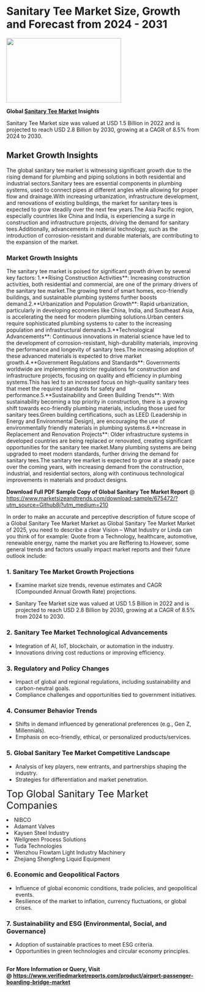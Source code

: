 <H1>Sanitary Tee Market Size, Growth and Forecast from 2024 - 2031</H1><img class="aligncenter size-medium wp-image-584254" src="https://thirdeyenews.in/wp-content/uploads/2024/09/Global-Market-Research-300x168.jpeg" alt="" width="300" height="168" /><p><strong>Global&nbsp;<a href="https://www.marketsizeandtrends.com/download-sample/675472/?utm_source=Github8j?utm_medium=210">Sanitary Tee Market</a> Insights</strong></p><p>Sanitary Tee Market size was valued at USD 1.5 Billion in 2022 and is projected to reach USD 2.8 Billion by 2030, growing at a CAGR of 8.5% from 2024 to 2030.</p><p><h2>Market Growth Insights</h2> The global sanitary tee market is witnessing significant growth due to the rising demand for plumbing and piping solutions in both residential and industrial sectors.Sanitary tees are essential components in plumbing systems, used to connect pipes at different angles while allowing for proper flow and drainage.With increasing urbanization, infrastructure development, and renovations of existing buildings, the market for sanitary tees is expected to grow steadily over the next few years.The Asia Pacific region, especially countries like China and India, is experiencing a surge in construction and infrastructure projects, driving the demand for sanitary tees.Additionally, advancements in material technology, such as the introduction of corrosion-resistant and durable materials, are contributing to the expansion of the market. <h3>Market Growth Insights</h3> The sanitary tee market is poised for significant growth driven by several key factors: 1.**Rising Construction Activities**: Increasing construction activities, both residential and commercial, are one of the primary drivers of the sanitary tee market.The growing trend of smart homes, eco-friendly buildings, and sustainable plumbing systems further boosts demand.2.**Urbanization and Population Growth**: Rapid urbanization, particularly in developing economies like China, India, and Southeast Asia, is accelerating the need for modern plumbing solutions.Urban centers require sophisticated plumbing systems to cater to the increasing population and infrastructural demands.3.**Technological Advancements**: Continuous innovations in material science have led to the development of corrosion-resistant, high-durability materials, improving the performance and longevity of sanitary tees.The increasing adoption of these advanced materials is expected to drive market growth.4.**Government Regulations and Standards**: Governments worldwide are implementing stricter regulations for construction and infrastructure projects, focusing on quality and efficiency in plumbing systems.This has led to an increased focus on high-quality sanitary tees that meet the required standards for safety and performance.5.**Sustainability and Green Building Trends**: With sustainability becoming a top priority in construction, there is a growing shift towards eco-friendly plumbing materials, including those used for sanitary tees.Green building certifications, such as LEED (Leadership in Energy and Environmental Design), are encouraging the use of environmentally friendly materials in plumbing systems.6.**Increase in Replacement and Renovation Projects**: Older infrastructure systems in developed countries are being replaced or renovated, creating significant opportunities for the sanitary tee market.Many plumbing systems are being upgraded to meet modern standards, further driving the demand for sanitary tees.The sanitary tee market is expected to grow at a steady pace over the coming years, with increasing demand from the construction, industrial, and residential sectors, along with continuous technological improvements in materials and product designs.</p><p><span class=""><strong>Download Full PDF Sample Copy of Global Sanitary Tee Market Report</strong> @ <a href="https://www.marketsizeandtrends.com/download-sample/675472/?utm_source=Github8j?utm_medium=210" target="_blank">https://www.marketsizeandtrends.com/download-sample/675472/?utm_source=Github8j?utm_medium=210</a></span></p><p>In order to make an accurate and perceptive description of future scope of a Global&nbsp;Sanitary Tee Market Market as Global&nbsp;Sanitary Tee Market Market of 2025, you need to describe a clear Vision &ndash; What Industry or Linda can you think of for example: Quote from a Technology, healthcare, automotive, renewable energy, name the market you are Reffering to.However, some general trends and factors usually impact market reports and their future outlook include:</p><h3>1.&nbsp;<strong>Sanitary Tee Market Growth Projections</strong></h3><ul><li>Examine market size trends, revenue estimates and CAGR (Compounded Annual Growth Rate) projections.</li><li><p>Sanitary Tee Market size was valued at USD 1.5 Billion in 2022 and is projected to reach USD 2.8 Billion by 2030, growing at a CAGR of 8.5% from 2024 to 2030.</p></li></ul><h3>2.&nbsp;<strong>Sanitary Tee Market Technological Advancements</strong></h3><ul><li>Integration of AI, IoT, blockchain, or automation in the industry.</li><li>Innovations driving cost reductions or improving efficiency.</li></ul><h3>3.&nbsp;<strong>Regulatory and Policy Changes</strong></h3><ul><li>Impact of global and regional regulations, including sustainability and carbon-neutral goals.</li><li>Compliance challenges and opportunities tied to government initiatives.</li></ul><h3>4.&nbsp;<strong>Consumer Behavior Trends</strong></h3><ul><li>Shifts in demand influenced by generational preferences (e.g., Gen Z, Millennials).</li><li>Emphasis on eco-friendly, ethical, or personalized products/services.</li></ul><h3>5.&nbsp;<strong>Global Sanitary Tee Market Competitive Landscape</strong></h3><ul><li>Analysis of key players, new entrants, and partnerships shaping the industry.</li><li>Strategies for differentiation and market penetration.</li></ul><p data-pm-slice="1 1 []"><span style="color: inherit; font-family: inherit; font-size: 25px;">Top Global Sanitary Tee Market Companies</span></p><div class="" data-test-id=""><p><li>NIBCO</li><li> Adamant Valves</li><li> Kaysen Steel Industry</li><li> Wellgreen Process Solutions</li><li> Tuda Technologies</li><li> Wenzhou Flowtam Light Industry Machinery</li><li> Zhejiang Shengfeng Liquid Equipment</li></p></div><h3>6.&nbsp;<strong>Economic and Geopolitical Factors</strong></h3><ul><li>Influence of global economic conditions, trade policies, and geopolitical events.</li><li>Resilience of the market to inflation, currency fluctuations, or global crises.</li></ul><h3>7.&nbsp;<strong>Sustainability and ESG (Environmental, Social, and Governance)</strong></h3><ul><li>Adoption of sustainable practices to meet ESG criteria.</li><li>Opportunities in green technologies and circular economy principles.</li></ul><h2><strong style="font-size: 14px;">For More Information or Query, Visit @&nbsp;</strong><a style="background-color: #ffffff; font-size: 14px;" href="https://www.marketsizeandtrends.com/report/sanitary-tee-market/" target="_blank">https://www.verifiedmarketreports.com/product/airport-passenger-boarding-bridge-market</a></h2>